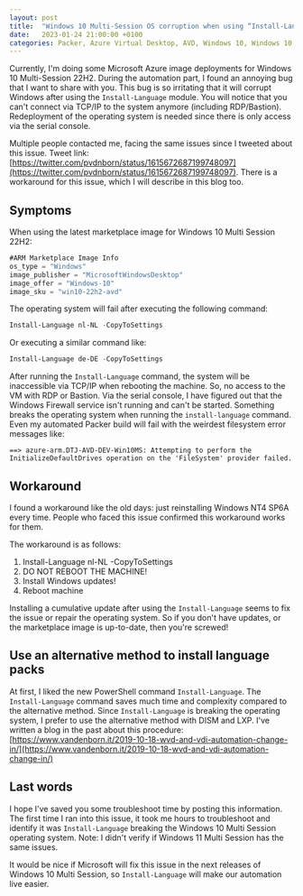 ```yaml
---
layout: post
title:  "Windows 10 Multi-Session OS corruption when using “Install-Language” Powershell Module"
date:   2023-01-24 21:00:00 +0100
categories: Packer, Azure Virtual Desktop, AVD, Windows 10, Windows 10 Multi Session, Install-Language
---
```

Currently, I'm doing some Microsoft Azure image deployments for Windows 10 Multi-Session 22H2. During the automation part, I found an annoying bug that I want to share with you. This bug is so irritating that it will corrupt Windows after using the ```Install-Language``` module. You will notice that you can't connect via TCP/IP to the system anymore (including RDP/Bastion). Redeployment of the operating system is needed since there is only access via the serial console.

Multiple people contacted me, facing the same issues since I tweeted about this issue. Tweet link: [https://twitter.com/pvdnborn/status/1615672687199748097](https://twitter.com/pvdnborn/status/1615672687199748097). There is a workaround for this issue, which I will describe in this blog too.

## Symptoms
When using the latest marketplace image for Windows 10 Multi Session 22H2:

```javascript 
#ARM Marketplace Image Info
os_type = "Windows"
image_publisher = "MicrosoftWindowsDesktop"
image_offer = "Windows-10"
image_sku = "win10-22h2-avd"
```
The operating system will fail after executing the following command:
```powershell
Install-Language nl-NL -CopyToSettings
```
Or executing a similar command like:
```powershell
Install-Language de-DE -CopyToSettings
```
After running the ```Install-Language``` command, the system will be inaccessible via TCP/IP when rebooting the machine. So, no access to the VM with RDP or Bastion. Via the serial console, I have figured out that the Windows Firewall service isn't running and can't be started. Something breaks the operating system when running the ```install-language``` command. Even my automated Packer build will fail with the weirdest filesystem error messages like:

```
==> azure-arm.DTJ-AVD-DEV-Win10MS: Attempting to perform the InitializeDefaultDrives operation on the 'FileSystem' provider failed.
```

## Workaround
I found a workaround like the old days: just reinstalling Windows NT4 SP6A every time. People who faced this issue confirmed this workaround works for them.

The workaround is as follows:
1.	Install-Language nl-NL -CopyToSettings
2.	DO NOT REBOOT THE MACHINE!
3.	Install Windows updates!
4.	Reboot machine

Installing a cumulative update after using the ```Install-Language``` seems to fix the issue or repair the operating system. So if you don't have updates, or the marketplace image is up-to-date, then you're screwed! 

## Use an alternative method to install language packs
At first, I liked the new PowerShell command ```Install-Language```. The ```Install-Language``` command saves much time and complexity compared to the alternative method. Since ```Install-Language``` is breaking the operating system, I prefer to use the alternative method with DISM and LXP. I've written a blog in the past about this procedure: [https://www.vandenborn.it/2019-10-18-wvd-and-vdi-automation-change-in/](https://www.vandenborn.it/2019-10-18-wvd-and-vdi-automation-change-in/)

## Last words
I hope I've saved you some troubleshoot time by posting this information. The first time I ran into this issue, it took me hours to troubleshoot and identify it was ```Install-Language``` breaking the Windows 10 Multi Session operating system. Note: I didn't verify if Windows 11 Multi Session has the same issues.

It would be nice if Microsoft will fix this issue in the next releases of Windows 10 Multi Session, so ```Install-Language``` will make our automation live easier.
